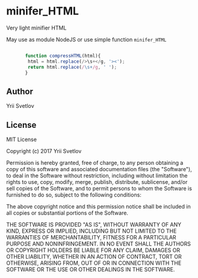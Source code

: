 # minifer_HTML

Very light minifier HTML

May use as module NodeJS or use simple function `minifer_HTML`

```javascript

	   function compressHTML(html){
	    html = html.replace(/>\s+</g, '><');  
	    return html.replace(/\s+/g, ' ');
	   }

```

## Author
Yrii Svetlov

## License
MIT License

Copyright (c) 2017 Yrii Svetlov

Permission is hereby granted, free of charge, to any person obtaining a copy
of this software and associated documentation files (the "Software"), to deal
in the Software without restriction, including without limitation the rights
to use, copy, modify, merge, publish, distribute, sublicense, and/or sell
copies of the Software, and to permit persons to whom the Software is
furnished to do so, subject to the following conditions:

The above copyright notice and this permission notice shall be included in all
copies or substantial portions of the Software.

THE SOFTWARE IS PROVIDED "AS IS", WITHOUT WARRANTY OF ANY KIND, EXPRESS OR
IMPLIED, INCLUDING BUT NOT LIMITED TO THE WARRANTIES OF MERCHANTABILITY,
FITNESS FOR A PARTICULAR PURPOSE AND NONINFRINGEMENT. IN NO EVENT SHALL THE
AUTHORS OR COPYRIGHT HOLDERS BE LIABLE FOR ANY CLAIM, DAMAGES OR OTHER
LIABILITY, WHETHER IN AN ACTION OF CONTRACT, TORT OR OTHERWISE, ARISING FROM,
OUT OF OR IN CONNECTION WITH THE SOFTWARE OR THE USE OR OTHER DEALINGS IN THE
SOFTWARE.
